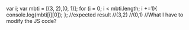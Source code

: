 var i;
var mbti = [(3, 2),(0, 1)];
for (i = 0; i < mbti.length; i +=1){
    console.log(mbti[i][0]);
};
//expected result
//(3,2)
//(0,1)
//What I have to modify the JS code?
